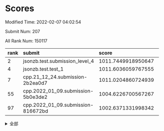# Scores

Modified Time: 2022-02-07 04:02:54

Submit Num: 207

All Rank Num: 150117

| rank |               submit               |       score        |       sigma        | pk_num |
| :--- | :--------------------------------- | :----------------- | :----------------- | :----- |
| 2    | jsonzb.test.submission_level_4     | 1011.7449918950647 | 0.7876208761443569 | 2904   |
| 4    | jsonzb.test.test_1                 | 1011.6036059767555 | 0.7921749991281591 | 2902   |
| 7    | cpp.21_12_24.submission-2b2ea0d7   | 1011.0204860724939 | 0.7456228882395126 | 2899   |
| 55   | cpp.2022_01_09.submission-5b0e3de2 | 1004.6226700567267 | 0.7245771795286302 | 2903   |
| 97   | cpp.2022_01_09.submission-816672bd | 1002.6371331998342 | 0.7125717923044761 | 2899   |


<details>
<summary>全部</summary>

| rank |                 submit                 |       score        |       sigma        | pk_num |
| :--- | :------------------------------------- | :----------------- | :----------------- | :----- |
| 1    | gobigger.level_3.submission_level_3_21 | 1011.9749590524262 | 0.7643226332014865 | 2903   |
| 2    | jsonzb.test.submission_level_4         | 1011.7449918950647 | 0.7876208761443569 | 2904   |
| 3    | gobigger.level_3.submission_level_3_4  | 1011.7445840327224 | 0.7571096894607668 | 2897   |
| 4    | jsonzb.test.test_1                     | 1011.6036059767555 | 0.7921749991281591 | 2902   |
| 5    | gobigger.level_3.submission_level_3_9  | 1011.3298305214995 | 0.7973528244867811 | 2902   |
| 6    | gobigger.level_3.submission_level_3_6  | 1011.1476173663508 | 0.7689666424904125 | 2898   |
| 7    | cpp.21_12_24.submission-2b2ea0d7       | 1011.0204860724939 | 0.7456228882395126 | 2899   |
| 8    | gobigger.level_3.submission_level_3_37 | 1010.9142294039785 | 0.7598273753085162 | 2903   |
| 9    | gobigger.level_3.submission_level_3_33 | 1010.8139660875421 | 0.7608444913288638 | 2903   |
| 10   | gobigger.level_3.submission_level_3_39 | 1010.8097830453879 | 0.7595133436427166 | 2903   |
| 11   | gobigger.level_3.submission_level_3_13 | 1010.7783114910025 | 0.7526022394222891 | 2907   |
| 12   | gobigger.level_3.submission_level_3_48 | 1010.6766326963449 | 0.7505670162876603 | 2894   |
| 13   | gobigger.level_3.submission_level_3_5  | 1010.6537165693517 | 0.7626809274442963 | 2899   |
| 14   | gobigger.level_3.submission_level_3_30 | 1010.6218758582747 | 0.782502983045026  | 2900   |
| 15   | gobigger.level_3.submission_level_3_17 | 1010.5169185406583 | 0.7563651833724887 | 2902   |
| 16   | gobigger.level_3.submission_level_3_44 | 1010.5124558246056 | 0.7754549725527102 | 2900   |
| 17   | gobigger.level_3.submission_level_3_22 | 1010.4947987296033 | 0.7726155260465957 | 2903   |
| 18   | gobigger.level_3.submission_level_3_45 | 1010.3345141747277 | 0.7438628169409206 | 2899   |
| 19   | gobigger.level_3.submission_level_3_8  | 1010.3184760481477 | 0.7639526380445496 | 2900   |
| 20   | gobigger.level_3.submission_level_3_42 | 1010.3107453989752 | 0.7746463955590818 | 2907   |
| 21   | gobigger.level_3.submission_level_3_23 | 1010.2341474328481 | 0.78435594761815   | 2908   |
| 22   | gobigger.level_3.submission_level_3_32 | 1010.2237225655855 | 0.7701986906434495 | 2903   |
| 23   | gobigger.level_3.submission_level_3_31 | 1010.2131823592938 | 0.7605792062630974 | 2905   |
| 24   | gobigger.level_3.submission_level_3_2  | 1010.2115427129922 | 0.7311055805655652 | 2902   |
| 25   | gobigger.level_3.submission_level_3_36 | 1010.1631651983046 | 0.7727833322293763 | 2902   |
| 26   | gobigger.level_3.submission_level_3_25 | 1010.0131349580583 | 0.768495844598133  | 2903   |
| 27   | gobigger.level_3.submission_level_3_18 | 1009.9083708740857 | 0.7597494946094607 | 2903   |
| 28   | gobigger.level_3.submission_level_3_1  | 1009.8258968092908 | 0.7422015230817697 | 2898   |
| 29   | gobigger.level_3.submission_level_3_19 | 1009.8122111527828 | 0.7604158689421457 | 2904   |
| 30   | gobigger.level_3.submission_level_3_29 | 1009.7740189168676 | 0.7647928147244754 | 2899   |
| 31   | gobigger.level_3.submission_level_3_7  | 1009.7729852774517 | 0.7630834947887676 | 2902   |
| 32   | gobigger.level_3.submission_level_3_40 | 1009.7706587858895 | 0.755134836955621  | 2902   |
| 33   | gobigger.level_3.submission_level_3_46 | 1009.7634974961239 | 0.7495824507347028 | 2904   |
| 34   | gobigger.level_3.submission_level_3_41 | 1009.6186763913822 | 0.747843319666357  | 2902   |
| 35   | gobigger.level_3.submission_level_3_11 | 1009.6170993255031 | 0.744558623702404  | 2901   |
| 36   | gobigger.level_3.submission_level_3_3  | 1009.5773649011404 | 0.7715624371376377 | 2903   |
| 37   | gobigger.level_3.submission_level_3_43 | 1009.4307576645681 | 0.7440232278733439 | 2903   |
| 38   | gobigger.level_3.submission_level_3_49 | 1009.3734564786334 | 0.7606968486849549 | 2905   |
| 39   | gobigger.level_3.submission_level_3_38 | 1009.3722969201112 | 0.756066878571511  | 2898   |
| 40   | gobigger.level_3.submission_level_3_35 | 1009.335689932084  | 0.7514588282866999 | 2901   |
| 41   | gobigger.level_3.submission_level_3_14 | 1009.3266434423481 | 0.7452166852659817 | 2898   |
| 42   | gobigger.level_3.submission_level_3_0  | 1009.1257180104832 | 0.7528227380093189 | 2900   |
| 43   | gobigger.level_3.submission_level_3_12 | 1009.0837137344785 | 0.7564011920130167 | 2895   |
| 44   | gobigger.level_3.submission_level_3_28 | 1008.9830315341135 | 0.7461312034836552 | 2900   |
| 45   | gobigger.level_3.submission_level_3_10 | 1008.9809501453283 | 0.7415689294456911 | 2904   |
| 46   | gobigger.level_3.submission_level_3_15 | 1008.9200457538635 | 0.7274416884134014 | 2897   |
| 47   | gobigger.level_3.submission_level_3_47 | 1008.8800265191676 | 0.7435832773474079 | 2901   |
| 48   | gobigger.level_3.submission_level_3_26 | 1008.8526306187051 | 0.7248161604401778 | 2896   |
| 49   | gobigger.level_3.submission_level_3_24 | 1008.7884678960387 | 0.7708800049063382 | 2902   |
| 50   | gobigger.level_3.submission_level_3_16 | 1008.6829606658581 | 0.7531658696749999 | 2904   |
| 51   | gobigger.level_3.submission_level_3_34 | 1008.5589849194109 | 0.7412802199590593 | 2903   |
| 52   | gobigger.level_3.submission_level_3_27 | 1008.5348165500229 | 0.7370401705396894 | 2902   |
| 53   | gobigger.level_3.submission_level_3_20 | 1008.0654239781366 | 0.7380747214559792 | 2901   |
| 54   | gobigger.level_1.submission_level_1_42 | 1004.9589092883682 | 0.7270960654538355 | 2899   |
| 55   | cpp.2022_01_09.submission-5b0e3de2     | 1004.6226700567267 | 0.7245771795286302 | 2903   |
| 56   | gobigger.level_1.submission_level_1_8  | 1004.6185087128367 | 0.7089891442370488 | 2904   |
| 57   | gobigger.level_1.submission_level_1_21 | 1004.6177091852745 | 0.7230933443172852 | 2899   |
| 58   | gobigger.level_1.submission_level_1_41 | 1004.5750620820064 | 0.7051864458859516 | 2901   |
| 59   | gobigger.level_1.submission_level_1_39 | 1004.5324154188855 | 0.7303531795711211 | 2900   |
| 60   | gobigger.level_1.submission_level_1_23 | 1004.449627178925  | 0.7072653347784188 | 2903   |
| 61   | gobigger.level_1.submission_level_1_20 | 1004.118834319771  | 0.7172962965649196 | 2900   |
| 62   | gobigger.level_1.submission_level_1_27 | 1004.0210602571045 | 0.7158585931888695 | 2901   |
| 63   | gobigger.level_1.submission_level_1_14 | 1004.0123124526148 | 0.7252586042826162 | 2899   |
| 64   | gobigger.level_1.submission_level_1_46 | 1003.971213410992  | 0.7175081792048609 | 2905   |
| 65   | gobigger.level_1.submission_level_1_29 | 1003.914427295403  | 0.7131007045503895 | 2899   |
| 66   | gobigger.level_1.submission_level_1_47 | 1003.8971881514008 | 0.7199258098505142 | 2898   |
| 67   | gobigger.level_1.submission_level_1_10 | 1003.8548376187051 | 0.7214410060515919 | 2898   |
| 68   | gobigger.level_1.submission_level_1_19 | 1003.7966026039662 | 0.7177419220516045 | 2900   |
| 69   | gobigger.level_1.submission_level_1_1  | 1003.7117371587058 | 0.7173591038791926 | 2899   |
| 70   | gobigger.level_1.submission_level_1_40 | 1003.6935031486742 | 0.6987401919040587 | 2903   |
| 71   | gobigger.level_1.submission_level_1_17 | 1003.6814932384386 | 0.7171055645037404 | 2903   |
| 72   | gobigger.level_1.submission_level_1_12 | 1003.6617446804811 | 0.7105864445320398 | 2898   |
| 73   | gobigger.level_1.submission_level_1_49 | 1003.6455618163805 | 0.7068239912959422 | 2902   |
| 74   | gobigger.level_1.submission_level_1_15 | 1003.6438524441267 | 0.719715624298323  | 2901   |
| 75   | gobigger.level_1.submission_level_1_34 | 1003.6197084928041 | 0.7196482638459176 | 2896   |
| 76   | gobigger.level_1.submission_level_1_16 | 1003.6000910953416 | 0.7032256036328686 | 2904   |
| 77   | gobigger.level_1.submission_level_1_35 | 1003.5387544572691 | 0.7115082365925339 | 2900   |
| 78   | gobigger.level_1.submission_level_1_44 | 1003.493531675568  | 0.708649269019409  | 2903   |
| 79   | gobigger.level_1.submission_level_1_33 | 1003.4663738268898 | 0.7166400849056516 | 2902   |
| 80   | gobigger.level_1.submission_level_1_24 | 1003.43248970078   | 0.719829306842887  | 2903   |
| 81   | gobigger.level_1.submission_level_1_13 | 1003.3618820249396 | 0.7119648227550266 | 2898   |
| 82   | gobigger.level_1.submission_level_1_48 | 1003.3478694990383 | 0.7117469694096372 | 2902   |
| 83   | gobigger.level_1.submission_level_1_6  | 1003.3244289215525 | 0.7252456265673314 | 2901   |
| 84   | gobigger.level_1.submission_level_1_18 | 1003.2509243103191 | 0.7147365270809363 | 2903   |
| 85   | gobigger.level_1.submission_level_1_32 | 1003.250336704992  | 0.7050435076521228 | 2900   |
| 86   | gobigger.level_1.submission_level_1_30 | 1003.0971162411921 | 0.7093646664850729 | 2907   |
| 87   | gobigger.level_1.submission_level_1_25 | 1002.9853420617923 | 0.719823296349984  | 2900   |
| 88   | gobigger.level_1.submission_level_1_22 | 1002.9519639695236 | 0.7238768244740871 | 2900   |
| 89   | gobigger.level_1.submission_level_1_11 | 1002.9345715952018 | 0.7131856799668295 | 2900   |
| 90   | gobigger.level_1.submission_level_1_9  | 1002.9133547581023 | 0.7075136089824385 | 2900   |
| 91   | gobigger.level_1.submission_level_1_0  | 1002.8709726171013 | 0.7245538575520458 | 2906   |
| 92   | gobigger.level_1.submission_level_1_31 | 1002.8614611518432 | 0.710654227726986  | 2904   |
| 93   | gobigger.level_1.submission_level_1_2  | 1002.8438169735803 | 0.7174956608988539 | 2898   |
| 94   | gobigger.level_1.submission_level_1_43 | 1002.6826334625886 | 0.7061708460265606 | 2905   |
| 95   | gobigger.level_1.submission_level_1_28 | 1002.679764663588  | 0.7150278317881402 | 2902   |
| 96   | gobigger.level_1.submission_level_1_3  | 1002.6471910384631 | 0.7204229065886053 | 2904   |
| 97   | cpp.2022_01_09.submission-816672bd     | 1002.6371331998342 | 0.7125717923044761 | 2899   |
| 98   | gobigger.level_1.submission_level_1_37 | 1002.6005124210533 | 0.7018964614734342 | 2899   |
| 99   | gobigger.level_1.submission_level_1_38 | 1002.6001474058827 | 0.7078801238744441 | 2900   |
| 100  | gobigger.level_1.submission_level_1_5  | 1002.447051903727  | 0.7175148186489173 | 2894   |
| 101  | gobigger.level_1.submission_level_1_45 | 1002.2759322380689 | 0.7148655814512359 | 2896   |
| 102  | gobigger.level_1.submission_level_1_7  | 1002.2600687527623 | 0.7119918890684931 | 2898   |
| 103  | gobigger.level_1.submission_level_1_4  | 1002.1750674452143 | 0.7102467681022573 | 2899   |
| 104  | gobigger.level_1.submission_level_1_36 | 1002.0851465724373 | 0.7111619805788456 | 2902   |
| 105  | gobigger.level_1.submission_level_1_26 | 1001.5402735648534 | 0.7146803043863111 | 2898   |
| 106  | gobigger.random.submission_random_44   | 997.2013232926246  | 0.7041211462335099 | 2904   |
| 107  | gobigger.random.submission_random_48   | 996.9776234089752  | 0.7206420338671442 | 2905   |
| 108  | gobigger.random.submission_random_11   | 996.97490880034    | 0.7149658414171235 | 2899   |
| 109  | gobigger.random.submission_random_25   | 996.9353677800983  | 0.6883184232177475 | 2900   |
| 110  | gobigger.random.submission_random_47   | 996.8939026308511  | 0.7053165938690151 | 2904   |
| 111  | gobigger.random.submission_random_32   | 996.6926810910497  | 0.7147297245178086 | 2898   |
| 112  | gobigger.random.submission_random_38   | 996.6350080316963  | 0.71265760333465   | 2902   |
| 113  | gobigger.random.submission_random_27   | 996.6262262366633  | 0.7029127400400299 | 2901   |
| 114  | gobigger.random.submission_random_1    | 996.5926485480802  | 0.7074253019317515 | 2899   |
| 115  | gobigger.random.submission_random_24   | 996.5800467004693  | 0.7087815310308585 | 2901   |
| 116  | gobigger.random.submission_random_41   | 996.505270934284   | 0.7021597169432053 | 2900   |
| 117  | gobigger.random.submission_random_40   | 996.4757135778508  | 0.7117539138952355 | 2899   |
| 118  | gobigger.random.submission_random_30   | 996.4706060992772  | 0.7196124075149819 | 2909   |
| 119  | gobigger.random.submission_random_14   | 996.4491498251999  | 0.7131696595764229 | 2896   |
| 120  | gobigger.random.submission_random_6    | 996.3672001389159  | 0.6966847293506285 | 2903   |
| 121  | gobigger.random.submission_random_9    | 996.3103772181358  | 0.7164360832107075 | 2899   |
| 122  | gobigger.random.submission_random_39   | 996.2728851737902  | 0.7274395903466828 | 2898   |
| 123  | gobigger.random.submission_random_8    | 996.2380905421875  | 0.7048781820597594 | 2903   |
| 124  | gobigger.random.submission_random_16   | 996.1489123553788  | 0.7086069851339105 | 2901   |
| 125  | gobigger.random.submission_random_36   | 996.0804655970082  | 0.7108951168459436 | 2900   |
| 126  | gobigger.random.submission_random_23   | 996.0539053951024  | 0.7176377737359358 | 2904   |
| 127  | gobigger.random.submission_random_4    | 996.0281732438667  | 0.7072447241920674 | 2899   |
| 128  | gobigger.random.submission_random_45   | 995.9275222250466  | 0.7184887652883515 | 2897   |
| 129  | gobigger.random.submission_random_22   | 995.9236595151178  | 0.7209854814160048 | 2899   |
| 130  | gobigger.random.submission_random_43   | 995.9052566371001  | 0.7097551909929615 | 2903   |
| 131  | gobigger.random.submission_random_20   | 995.8305922948582  | 0.7150530418407175 | 2901   |
| 132  | gobigger.random.submission_random_13   | 995.7656932937192  | 0.7154401645382078 | 2900   |
| 133  | gobigger.random.submission_random_12   | 995.7534695211466  | 0.7384851483444541 | 2904   |
| 134  | gobigger.random.submission_random_17   | 995.7382189067829  | 0.7078439079475075 | 2896   |
| 135  | gobigger.random.submission_random_26   | 995.7252625461109  | 0.7141629344838993 | 2898   |
| 136  | gobigger.random.submission_random_18   | 995.7213144712415  | 0.7142860163160833 | 2903   |
| 137  | gobigger.random.submission_random_46   | 995.6457140457668  | 0.7145372641548509 | 2898   |
| 138  | gobigger.random.submission_random_49   | 995.6283382880906  | 0.7171120106672885 | 2911   |
| 139  | gobigger.random.submission_random_42   | 995.6096584120064  | 0.7020277448095369 | 2900   |
| 140  | gobigger.random.submission_random_19   | 995.5004375895651  | 0.7095250594211037 | 2902   |
| 141  | gobigger.random.submission_random_37   | 995.4974931800574  | 0.7169841147061026 | 2905   |
| 142  | gobigger.random.submission_random_28   | 995.4551036426006  | 0.7259964494631824 | 2898   |
| 143  | gobigger.random.submission_random_21   | 995.4467955924512  | 0.7188812952826351 | 2893   |
| 144  | gobigger.random.submission_random_33   | 995.4390941870286  | 0.7360772862502992 | 2899   |
| 145  | gobigger.random.submission_random_29   | 995.4228467562202  | 0.7084128101741863 | 2900   |
| 146  | gobigger.random.submission_random_3    | 995.4004627270275  | 0.708017293845646  | 2901   |
| 147  | gobigger.random.submission_random_7    | 995.3085044062922  | 0.7228819329742195 | 2903   |
| 148  | gobigger.random.submission_random_31   | 995.2777224694227  | 0.720717624164012  | 2903   |
| 149  | gobigger.random.submission_random_35   | 995.2449220468354  | 0.7059019212960809 | 2895   |
| 150  | gobigger.random.submission_random_5    | 995.2017115350228  | 0.7129927898256616 | 2902   |
| 151  | gobigger.random.submission_random_2    | 995.1647743354504  | 0.7132448860711572 | 2903   |
| 152  | gobigger.random.submission_random_34   | 995.0215742434648  | 0.7182580296310254 | 2900   |
| 153  | gobigger.random.submission_random_10   | 994.9480563853228  | 0.7125898241380894 | 2903   |
| 154  | gobigger.random.submission_random_0    | 994.9113717360746  | 0.7053708250772711 | 2899   |
| 155  | gobigger.random.submission_random_15   | 994.7878283168994  | 0.7228695402546191 | 2897   |
| 156  | gobigger.level_2.submission_level_2_49 | 994.7274848838795  | 0.7322647687748787 | 2896   |
| 157  | gobigger.level_2.submission_level_2_21 | 994.2579046242988  | 0.7275093896360699 | 2901   |
| 158  | gobigger.level_2.submission_level_2_41 | 993.6984340084726  | 0.728756884625893  | 2897   |
| 159  | gobigger.level_2.submission_level_2_37 | 993.4848015012369  | 0.7399847447715091 | 2906   |
| 160  | gobigger.level_2.submission_level_2_19 | 993.2696650333638  | 0.7487051032127324 | 2901   |
| 161  | gobigger.level_2.submission_level_2_1  | 993.1106136537962  | 0.7401646226501917 | 2900   |
| 162  | gobigger.level_2.submission_level_2_42 | 993.025232842438   | 0.7471676725050982 | 2901   |
| 163  | gobigger.level_2.submission_level_2_38 | 993.0246841915133  | 0.7307907390018701 | 2902   |
| 164  | gobigger.level_2.submission_level_2_33 | 992.9167016454824  | 0.749455461506842  | 2899   |
| 165  | gobigger.level_2.submission_level_2_39 | 992.7980620826945  | 0.7506530479829512 | 2897   |
| 166  | gobigger.level_2.submission_level_2_9  | 992.779998290085   | 0.7309944311735165 | 2894   |
| 167  | gobigger.level_2.submission_level_2_4  | 992.7561669952914  | 0.7414559652845122 | 2900   |
| 168  | gobigger.level_2.submission_level_2_44 | 992.7558250313577  | 0.7322744899219352 | 2899   |
| 169  | gobigger.level_2.submission_level_2_47 | 992.592801508797   | 0.727282469288461  | 2900   |
| 170  | gobigger.level_2.submission_level_2_16 | 992.5652357617772  | 0.7491842911897236 | 2901   |
| 171  | gobigger.level_2.submission_level_2_25 | 992.5521779851016  | 0.7337603883779266 | 2899   |
| 172  | gobigger.level_2.submission_level_2_0  | 992.5244753806767  | 0.7434129299080797 | 2901   |
| 173  | gobigger.level_2.submission_level_2_48 | 992.4574021398279  | 0.7331370765326589 | 2901   |
| 174  | gobigger.level_2.submission_level_2_14 | 992.4212240179612  | 0.7562851851158063 | 2906   |
| 175  | gobigger.level_2.submission_level_2_29 | 992.4080446982564  | 0.7305539497534944 | 2902   |
| 176  | gobigger.level_2.submission_level_2_18 | 992.36954953362    | 0.7514401151582638 | 2900   |
| 177  | gobigger.level_2.submission_level_2_5  | 992.2389657721837  | 0.739955945331006  | 2898   |
| 178  | gobigger.level_2.submission_level_2_31 | 992.184035652756   | 0.746074391775487  | 2897   |
| 179  | gobigger.level_2.submission_level_2_43 | 992.0224730966951  | 0.7408385363113176 | 2903   |
| 180  | gobigger.level_2.submission_level_2_23 | 991.951785828432   | 0.739635138371924  | 2899   |
| 181  | gobigger.level_2.submission_level_2_7  | 991.9253957304812  | 0.7563597053873276 | 2904   |
| 182  | gobigger.level_2.submission_level_2_24 | 991.9089410374664  | 0.7406389297600328 | 2898   |
| 183  | gobigger.level_2.submission_level_2_36 | 991.9086953559877  | 0.7453002158578079 | 2894   |
| 184  | gobigger.level_2.submission_level_2_34 | 991.8981154083391  | 0.7457360664288509 | 2902   |
| 185  | gobigger.level_2.submission_level_2_40 | 991.7282727238104  | 0.7451624503969952 | 2905   |
| 186  | gobigger.level_2.submission_level_2_3  | 991.7015915153021  | 0.7712885194894489 | 2900   |
| 187  | gobigger.level_2.submission_level_2_11 | 991.6709484535464  | 0.7429231564076205 | 2896   |
| 188  | gobigger.level_2.submission_level_2_6  | 991.635584909545   | 0.7455989140472683 | 2902   |
| 189  | gobigger.level_2.submission_level_2_10 | 991.6206862650444  | 0.7580358671932101 | 2901   |
| 190  | gobigger.level_2.submission_level_2_15 | 991.5478925903313  | 0.7407283067084234 | 2900   |
| 191  | gobigger.level_2.submission_level_2_12 | 991.4300458789915  | 0.7554891346756548 | 2903   |
| 192  | gobigger.level_2.submission_level_2_13 | 991.2655651953763  | 0.7513634241680978 | 2902   |
| 193  | gobigger.level_2.submission_level_2_22 | 991.2176269231967  | 0.7640277247623944 | 2904   |
| 194  | gobigger.level_2.submission_level_2_45 | 991.1966804125244  | 0.7544003724725128 | 2899   |
| 195  | gobigger.level_2.submission_level_2_27 | 991.1939284547775  | 0.7416004202774344 | 2899   |
| 196  | gobigger.level_2.submission_level_2_17 | 991.1807113353233  | 0.7753994408135481 | 2902   |
| 197  | gobigger.level_2.submission_level_2_28 | 991.1690534269425  | 0.7510000216859517 | 2895   |
| 198  | gobigger.level_2.submission_level_2_30 | 991.1676442028407  | 0.76240491602219   | 2899   |
| 199  | gobigger.level_2.submission_level_2_20 | 991.1029276413818  | 0.7608472908020539 | 2904   |
| 200  | gobigger.level_2.submission_level_2_26 | 991.0716818745531  | 0.7692282946579136 | 2901   |
| 201  | gobigger.level_2.submission_level_2_35 | 990.9094634250605  | 0.7592641505497633 | 2900   |
| 202  | gobigger.level_2.submission_level_2_32 | 990.7788510136003  | 0.7641661396520453 | 2901   |
| 203  | gobigger.level_2.submission_level_2_2  | 990.6050602020028  | 0.7581452650185465 | 2906   |
| 204  | gobigger.level_2.submission_level_2_46 | 990.5502471429043  | 0.7669361504796696 | 2894   |
| 205  | gobigger.level_2.submission_level_2_8  | 990.532070955159   | 0.769625936262179  | 2902   |
| 206  | gobigger.none.submission_none_0        | 977.5783596872378  | 1.450287289704004  | 2905   |
| 207  | gobigger.none.submission_none_1        | 974.2337834457779  | 1.6775390628910887 | 2902   |

</details>